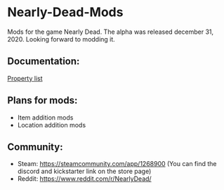 # Nearly-Dead-Mods
Mods for the game Nearly Dead. The alpha was released december 31, 2020. Looking forward to modding it.

## Documentation:
[Property list](https://github.com/snipercup/Nearly-Dead-Mods/blob/master/property-list.md)

## Plans for mods:
- Item addition mods
- Location addition mods

## Community:
- Steam: https://steamcommunity.com/app/1268900 (You can find the discord and kickstarter link on the store page)
- Reddit: https://www.reddit.com/r/NearlyDead/
